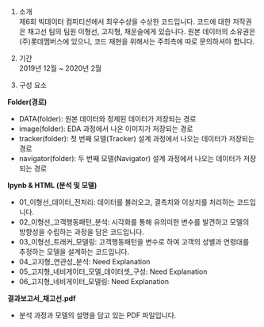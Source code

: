 1. 소개  
제6회 빅데이터 컴피티션에서 최우수상을 수상한 코드입니다. 코드에 대한 저작권은 채고선 팀의 팀원 이형선, 고지형, 채운슬에게 있습니다. 원본 데이터의 소유권은 (주)롯데멤버스에 있으니, 코드 재현을 위해서는 주최측에 따로 문의하셔야 합니다.

2. 기간  
2019년 12월 ~ 2020년 2월

3. 구성 요소

  **Folder(경로)**
  - DATA(folder): 원본 데이터와 정제된 데이터가 저장되는 경로
  - image(folder): EDA 과정에서 나온 이미지가 저장되는 경로
  - tracker(folder): 첫 번째 모델(Tracker) 설계 과정에서 나오는 데이터가 저장되는 경로
  - navigator(folder): 두 번째 모델(Navigator) 설계 과정에서 나오는 데이터가 저장되는 경로

  **Ipynb & HTML (분석 및 모델)** 
  - 01_이형선_데이터_전처리: 데이터를 불러오고, 결측치와 이상치를 처리하는 코드입니다.
  - 02_이형선_고객행동패턴_분석: 시각화를 통해 유의미한 변수를 발견하고 모델의 방향성을 수립하는 과정을 담은 코드입니다.
  - 03_이형선_트래커_모델링: 고객행동패턴을 변수로 하여 고객의 성별과 연령대를 추정하는 모델을 설계하는 코드입니다.
  - 04_고지형_연관성_분석: Need Explanation
  - 05_고지형_네비게이터_모델_데이터셋_구성: Need Explanation
  - 06_고지형_네비게이터_모델링:  Need Explanation

  **결과보고서_채고선.pdf**
  - 분석 과정과 모델의 설명을 담고 있는 PDF 파일입니다.
